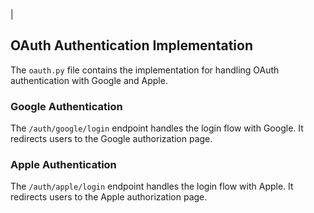 |
## OAuth Authentication Implementation

The `oauth.py` file contains the implementation for handling OAuth authentication with Google and Apple.

### Google Authentication

The `/auth/google/login` endpoint handles the login flow with Google. It redirects users to the Google authorization page.

### Apple Authentication

The `/auth/apple/login` endpoint handles the login flow with Apple. It redirects users to the Apple authorization page.